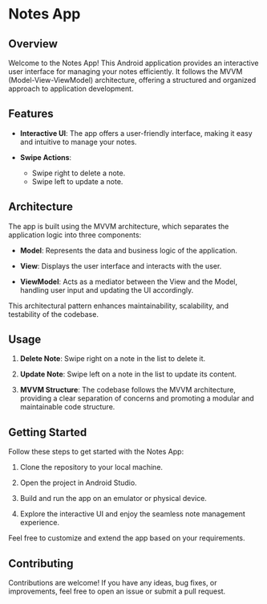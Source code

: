 # Notes App

## Overview

Welcome to the Notes App! This Android application provides an interactive user interface for managing your notes efficiently. It follows the MVVM (Model-View-ViewModel) architecture, offering a structured and organized approach to application development.

## Features

- **Interactive UI**: The app offers a user-friendly interface, making it easy and intuitive to manage your notes.

- **Swipe Actions**:
  - Swipe right to delete a note.
  - Swipe left to update a note.

## Architecture

The app is built using the MVVM architecture, which separates the application logic into three components:

- **Model**: Represents the data and business logic of the application.

- **View**: Displays the user interface and interacts with the user.

- **ViewModel**: Acts as a mediator between the View and the Model, handling user input and updating the UI accordingly.

This architectural pattern enhances maintainability, scalability, and testability of the codebase.

## Usage

1. **Delete Note**: Swipe right on a note in the list to delete it.

2. **Update Note**: Swipe left on a note in the list to update its content.

3. **MVVM Structure**: The codebase follows the MVVM architecture, providing a clear separation of concerns and promoting a modular and maintainable code structure.

## Getting Started

Follow these steps to get started with the Notes App:

1. Clone the repository to your local machine.

2. Open the project in Android Studio.

3. Build and run the app on an emulator or physical device.

4. Explore the interactive UI and enjoy the seamless note management experience.

Feel free to customize and extend the app based on your requirements.

## Contributing

Contributions are welcome! If you have any ideas, bug fixes, or improvements, feel free to open an issue or submit a pull request.


